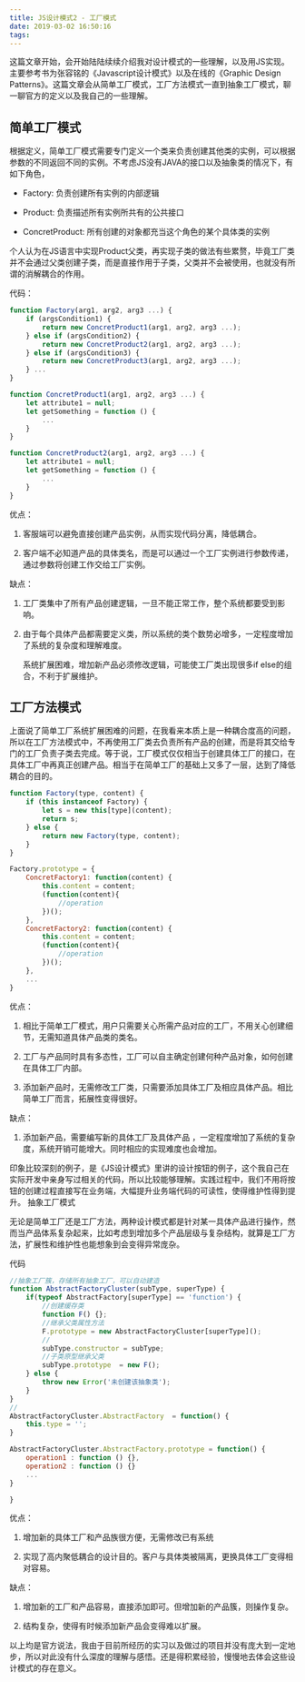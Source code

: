 ```yaml
---
title: JS设计模式2 - 工厂模式
date: 2019-03-02 16:50:16
tags:
---
```


这篇文章开始，会开始陆陆续续介绍我对设计模式的一些理解，以及用JS实现。主要参考书为张容铭的《Javascript设计模式》以及在线的《Graphic Design Patterns》。这篇文章会从简单工厂模式，工厂方法模式一直到抽象工厂模式，聊一聊官方的定义以及我自己的一些理解。

<!--more-->

## 简单工厂模式

根据定义，简单工厂模式需要专门定义一个类来负责创建其他类的实例，可以根据参数的不同返回不同的实例。不考虑JS没有JAVA的接口以及抽象类的情况下，有如下角色，

- Factory: 负责创建所有实例的内部逻辑

- Product: 负责描述所有实例所共有的公共接口

- ConcretProduct: 所有创建的对象都充当这个角色的某个具体类的实例

个人认为在JS语言中实现Product父类，再实现子类的做法有些累赘，毕竟工厂类并不会通过父类创建子类，而是直接作用于子类，父类并不会被使用，也就没有所谓的消解耦合的作用。

代码：

```js
function Factory(arg1, arg2, arg3 ...) {
    if (argsCondition1) {
        return new ConcretProduct1(arg1, arg2, arg3 ...);
    } else if (argsCondition2) {
        return new ConcretProduct2(arg1, arg2, arg3 ...);
    } else if (argsCondition3) {
        return new ConcretProduct3(arg1, arg2, arg3 ...);
    } ...
}

function ConcretProduct1(arg1, arg2, arg3 ...) {
    let attribute1 = null;
    let getSomething = function () {
        ...
    }
}

function ConcretProduct2(arg1, arg2, arg3 ...) {
    let attribute1 = null;
    let getSomething = function () {
        ...
    }
}
```

优点：

1. 客服端可以避免直接创建产品实例，从而实现代码分离，降低耦合。

2. 客户端不必知道产品的具体类名，而是可以通过一个工厂实例进行参数传递，通过参数将创建工作交给工厂实例。

缺点：

1. 工厂类集中了所有产品创建逻辑，一旦不能正常工作，整个系统都要受到影响。

2. 由于每个具体产品都需要定义类，所以系统的类个数势必增多，一定程度增加了系统的复杂度和理解难度。

    系统扩展困难，增加新产品必须修改逻辑，可能使工厂类出现很多if else的组合，不利于扩展维护。

## 工厂方法模式

上面说了简单工厂系统扩展困难的问题，在我看来本质上是一种耦合度高的问题，所以在工厂方法模式中，不再使用工厂类去负责所有产品的创建，而是将其交给专门的工厂负责子类去完成。等于说，工厂模式仅仅相当于创建具体工厂的接口，在具体工厂中再真正创建产品。相当于在简单工厂的基础上又多了一层，达到了降低耦合的目的。

```js
function Factory(type, content) {
    if (this instanceof Factory) {
        let s = new this[type](content);
        return s;
    } else {
        return new Factory(type, content);
    }
}

Factory.prototype = {
    ConcretFactory1: function(content) {
        this.content = content;
        (function(content){
            //operation
        })();
    },
    ConcretFactory2: function(content) {
        this.content = content;
        (function(content){
            //operation
        })();
    },
    ...
}
```

优点：

1. 相比于简单工厂模式，用户只需要关心所需产品对应的工厂，不用关心创建细节，无需知道具体产品类的类名。

2. 工厂与产品同时具有多态性，工厂可以自主确定创建何种产品对象，如何创建在具体工厂内部。

3. 添加新产品时，无需修改工厂类，只需要添加具体工厂及相应具体产品。相比简单工厂而言，拓展性变得很好。

缺点：

1. 添加新产品，需要编写新的具体工厂及具体产品 ，一定程度增加了系统的复杂度，系统开销可能增大。同时相应的实现难度也会增加。

印象比较深刻的例子，是《JS设计模式》里讲的设计按钮的例子，这个我自己在实际开发中亲身写过相关的代码，所以比较能够理解。实践过程中，我们不用将按钮的创建过程直接写在业务端，大幅提升业务端代码的可读性，使得维护性得到提升。
抽象工厂模式

无论是简单工厂还是工厂方法，两种设计模式都是针对某一具体产品进行操作，然而当产品体系复杂起来，比如考虑到增加多个产品层级与复杂结构，就算是工厂方法，扩展性和维护性也能想象到会变得异常庞杂。

代码

```js
//抽象工厂簇，存储所有抽象工厂，可以自动建造
function AbstractFactoryCluster(subType, superType) {
    if(typeof AbstractFactory[superType] == 'function') {
        //创建缓存类
        function F() {};
        //继承父类属性方法
        F.prototype = new AbstractFactoryCluster[superType]();
        //
        subType.constructor = subType;
        //子类原型继承父类
        subType.prototype  = new F();
    } else {
        throw new Error('未创建该抽象类');
    }
}
//
AbstractFactoryCluster.AbstractFactory  = function() {
    this.type = '';
}

AbstractFactoryCluster.AbstractFactory.prototype = function() {
    operation1 : function () {},
    operation2 : function () {}
    ...
}

}
```

优点：

1. 增加新的具体工厂和产品族很方便，无需修改已有系统

2. 实现了高内聚低耦合的设计目的。客户与具体类被隔离，更换具体工厂变得相对容易。

缺点：

1. 增加新的工厂和产品容易，直接添加即可。但增加新的产品簇，则操作复杂。

2. 结构复杂，使得有时候添加新产品会变得难以扩展。

以上均是官方说法，我由于目前所经历的实习以及做过的项目并没有庞大到一定地步，所以对此没有什么深度的理解与感悟。还是得积累经验，慢慢地去体会这些设计模式的存在意义。
